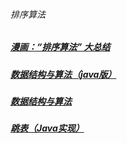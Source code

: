 ###### 排序算法
##### [漫画：“排序算法” 大总结][1]
##### [数据结构与算法（java版）][2]
##### [数据结构与算法][3]
##### [跳表（Java实现）][4]
[1]: https://mp.weixin.qq.com/s/teOGQlslb6aP4AQrx7TTzA
[2]: https://blog.csdn.net/wangshuminjava/article/details/80040673
[3]: https://www.jianshu.com/nb/41117784
[4]:https://blog.csdn.net/pcwl1206/article/details/83512600